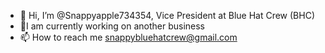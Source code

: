 - 👋 Hi, I’m @Snappyapple734354, Vice President at Blue Hat Crew (BHC)
- 👦I am currently working on another business
- 📫 How to reach me snappybluehatcrew@gmail.com

<!---
Snappyapple734354/Snappyapple734354 is a ✨ special ✨ repository because its `README.md` (this file) appears on your GitHub profile.
You can click the Preview link to take a look at your changes.
--->
